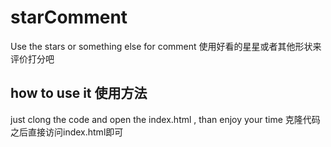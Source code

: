# starComment
Use the stars or something else for comment 使用好看的星星或者其他形状来评价打分吧
## how to use it 使用方法
just clong the code and open the index.html , than enjoy your time
克隆代码之后直接访问index.html即可
